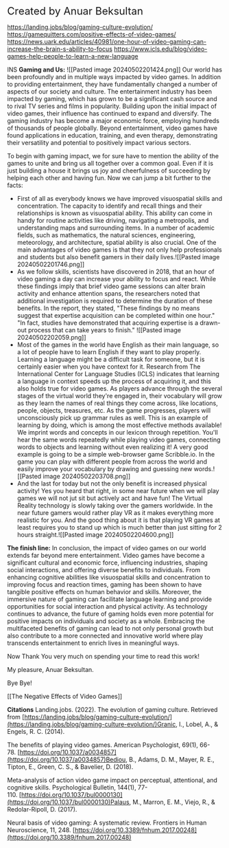 <font size=5>Created by Anuar Beksultan</font>

https://landing.jobs/blog/gaming-culture-evolution/
https://gamequitters.com/positive-effects-of-video-games/
https://news.uark.edu/articles/40981/one-hour-of-video-gaming-can-increase-the-brain-s-ability-to-focus
https://www.icls.edu/blog/video-games-help-people-to-learn-a-new-language




INS
**Gaming and Us:**
![[Pasted image 20240502201424.png]]
Our world has been profoundly and in multiple ways impacted by video games. In addition to providing entertainment, they have fundamentally changed a number of aspects of our society and culture. The entertainment industry has been impacted by gaming, which has grown to be a significant cash source and to rival TV series and films in popularity. Building upon the initial impact of video games, their influence has continued to expand and diversify. The gaming industry has become a major economic force, employing hundreds of thousands of people globally. Beyond entertainment, video games have found applications in education, training, and even therapy, demonstrating their versatility and potential to positively impact various sectors.

To begin with gaming impact, we for sure have to mention the ability of the games to unite and bring us all together over a common goal. Even if it is just building a house it brings us joy and cheerfulness of succeeding by helping each other and having fun. Now we can jump a bit further to the facts:

- First of all as everybody knows we have improved visuospatial skills and concentration. The capacity to identify and recall things and their relationships is known as visuospatial ability. This ability can come in handy for routine activities like driving, navigating a metropolis, and understanding maps and surrounding items. In a number of academic fields, such as mathematics, the natural sciences, engineering, meteorology, and architecture, spatial ability is also crucial. One of the main advantages of video games is that they not only help professionals and students but also benefit gamers in their daily lives.![[Pasted image 20240502201746.png]]
- As we follow skills, scientists have discovered in 2018, that an hour of video gaming a day can increase your ability to focus and react. While these findings imply that brief video game sessions can alter brain activity and enhance attention spans, the researchers noted that additional investigation is required to determine the duration of these benefits. In the report, they stated, "These findings by no means suggest that expertise acquisition can be completed within one hour." "In fact, studies have demonstrated that acquiring expertise is a drawn-out process that can take years to finish." ![[Pasted image 20240502202059.png]]
- Most of the games in the world have English as their main language, so a lot of people have to learn English if they want to play properly. Learning a language might be a difficult task for someone, but it is certainly easier when you have context for it. Research from The International Center for Language Studies (ICLS) indicates that learning a language in context speeds up the process of acquiring it, and this also holds true for video games. As players advance through the several stages of the virtual world they're engaged in, their vocabulary will grow as they learn the names of real things they come across, like locations, people, objects, treasures, etc. As the game progresses, players will unconsciously pick up grammar rules as well. This is an example of learning by doing, which is among the most effective methods available! We imprint words and concepts in our lexicon through repetition. You'll hear the same words repeatedly while playing video games, connecting words to objects and learning without even realizing it! A very good example is going to be a simple web-browser game Scribble.io. In the game you can play with different people from across the world and easily improve your vocabulary by drawing and guessing new words.![[Pasted image 20240502203708.png]]
- And the last for today but not the only benefit is increased physical activity! Yes you heard that right, in some near future when we will play games we will not jut sit but actively act and have fun! The Virtual Reality technology is slowly taking over the gamers worldwide. In the near future gamers would rather play VR as it makes everything more realistic for you. And the good thing about it is that playing VR games at least requires you to stand up which is much better than just sitting for 2 hours straight.![[Pasted image 20240502204600.png]]

**The finish line:**
In conclusion, the impact of video games on our world extends far beyond mere entertainment. Video games have become a significant cultural and economic force, influencing industries, shaping social interactions, and offering diverse benefits to individuals. From enhancing cognitive abilities like visuospatial skills and concentration to improving focus and reaction times, gaming has been shown to have tangible positive effects on human behavior and skills. Moreover, the immersive nature of gaming can facilitate language learning and provide opportunities for social interaction and physical activity. As technology continues to advance, the future of gaming holds even more potential for positive impacts on individuals and society as a whole. Embracing the multifaceted benefits of gaming can lead to not only personal growth but also contribute to a more connected and innovative world where play transcends entertainment to enrich lives in meaningful ways.


Now Thank You very much on spending your time to read this work!

My pleasure, Anuar Beksultan.

Bye Bye!


 [[The Negative Effects of Video Games]] 



**Citations**
Landing.jobs. (2022). The evolution of gaming culture. Retrieved from [https://landing.jobs/blog/gaming-culture-evolution/](https://landing.jobs/blog/gaming-culture-evolution/)Granic, I., Lobel, A., & Engels, R. C. (2014).

The benefits of playing video games. American Psychologist, 69(1), 66-78. [https://doi.org/10.1037/a0034857](https://doi.org/10.1037/a0034857)Bediou, B., Adams, D. M., Mayer, R. E., Tipton, E., Green, C. S., & Bavelier, D. (2018). 

Meta-analysis of action video game impact on perceptual, attentional, and cognitive skills. Psychological Bulletin, 144(1), 77-110. [https://doi.org/10.1037/bul0000130](https://doi.org/10.1037/bul0000130)Palaus, M., Marron, E. M., Viejo, R., & Redolar-Ripoll, D. (2017). 

Neural basis of video gaming: A systematic review. Frontiers in Human Neuroscience, 11, 248. [https://doi.org/10.3389/fnhum.2017.00248](https://doi.org/10.3389/fnhum.2017.00248)